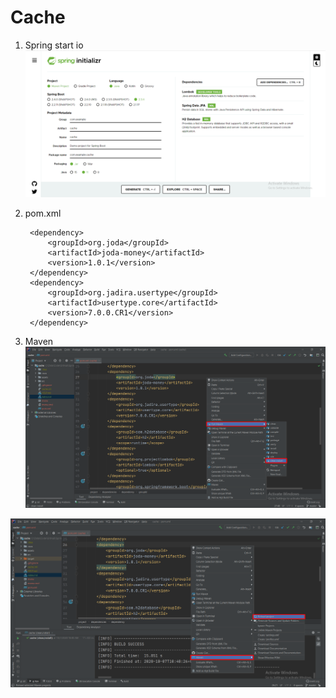 # Cache

1. Spring start io
![Spring Start](assets/images/spring.initializr.png)

2. pom.xml

		<dependency>
			<groupId>org.joda</groupId>
			<artifactId>joda-money</artifactId>
			<version>1.0.1</version>
		</dependency>
		<dependency>
			<groupId>org.jadira.usertype</groupId>
			<artifactId>usertype.core</artifactId>
			<version>7.0.0.CR1</version>
		</dependency>

3. Maven
![Maven Clean Install](assets/images/run.maven.png)

![Maven Reload Project](assets/images/maven.reload.project.png)